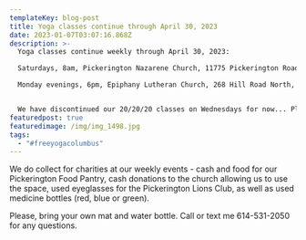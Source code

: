 ```yaml
---
templateKey: blog-post
title: Yoga classes continue through April 30, 2023
date: 2023-01-07T03:07:16.868Z
description: >-
  Yoga classes continue weekly through April 30, 2023: 

  Saturdays, 8am, Pickerington Nazarene Church, 11775 Pickerington Road, Pickerington, OH 43147

  Monday evenings, 6pm, Epiphany Lutheran Church, 268 Hill Road North, Pickerington, OH 43147


  We have discontinued our 20/20/20 classes on Wednesdays for now... Please reach out to Darlene if you have a day and time that would work best for you and we may re-implement the classes. 
featuredpost: true
featuredimage: /img/img_1498.jpg
tags:
  - "#freeyogacolumbus"
---
```

W﻿e do collect for charities at our weekly events - cash and food for our Pickerington Food Pantry, cash donations to the church allowing us to use the space, used eyeglasses for the Pickerington Lions Club, as well as used medicine bottles (red, blue or green). 

P﻿lease, bring your own mat and water bottle. Call or text me 614-531-2050 for any questions.